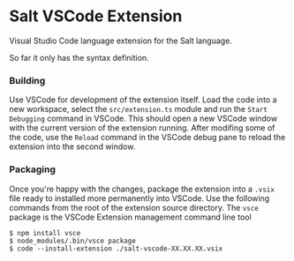 # Salt VSCode Extension

Visual Studio Code language extension for the Salt language.

So far it only has the syntax definition.

### Building
Use VSCode for development of the extension itself. Load the code into a new workspace, select the `src/extension.ts` module and run the `Start Debugging` command in VSCode. This should open a new VSCode window with the current version of the extension running. After modifing some of the code, use the `Reload` command in the VSCode debug pane to reload the extension into the second window.

### Packaging
Once you're happy with the changes, package the extension into a `.vsix` file ready to installed more permanently into VSCode. Use the following commands from the root of the extension source directory. The `vsce` package is the VSCode Extension management command line tool

```
$ npm install vsce
$ node_modules/.bin/vsce package
$ code --install-extension ./salt-vscode-XX.XX.XX.vsix  
```
